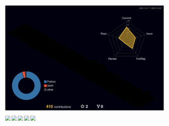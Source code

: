 ![](./profile-3d-contrib/profile-night-rainbow.svg)

![](http://github-profile-summary-cards.vercel.app/api/cards/profile-details?username=TGoddessana&theme=2077)
![](http://github-profile-summary-cards.vercel.app/api/cards/repos-per-language?username=TGoddessana&theme=2077)
![](http://github-profile-summary-cards.vercel.app/api/cards/most-commit-language?username=TGoddessana&theme=2077)
![](http://github-profile-summary-cards.vercel.app/api/cards/stats?username=TGoddessana&theme=2077)
![](http://github-profile-summary-cards.vercel.app/api/cards/productive-time?username=TGoddessana&theme=2077&utcOffset=8)
